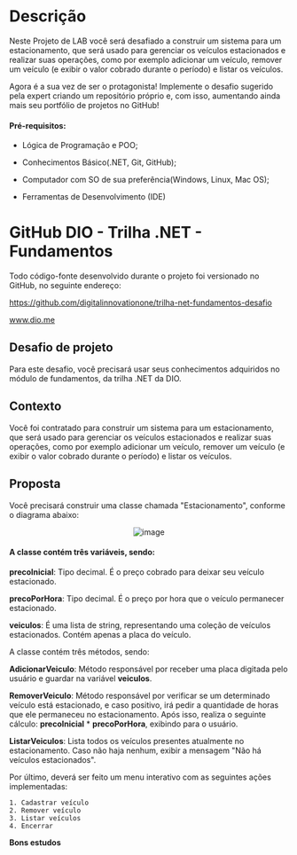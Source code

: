 # Descrição

Neste Projeto de LAB você será desafiado a construir um sistema para um estacionamento, que será usado para gerenciar os veículos estacionados e realizar suas operações, como por exemplo adicionar um veículo, remover um veículo (e exibir o valor cobrado durante o período) e listar os veículos.

Agora é a sua vez de ser o protagonista! Implemente o desafio sugerido pela expert criando um repositório próprio e, com isso, aumentando ainda mais seu portfólio de projetos no GitHub!

#### Pré-requisitos:

- Lógica de Programação e POO;

- Conhecimentos Básico(.NET, Git, GitHub);

- Computador com SO de sua preferência(Windows, Linux, Mac OS);

- Ferramentas de Desenvolvimento (IDE)

# GitHub DIO - Trilha .NET - Fundamentos

Todo código-fonte desenvolvido durante o projeto foi versionado no GitHub, no seguinte endereço:

https://github.com/digitalinnovationone/trilha-net-fundamentos-desafio

www.dio.me

## Desafio de projeto

Para este desafio, você precisará usar seus conhecimentos adquiridos no módulo de fundamentos, da trilha .NET da DIO.

## Contexto

Você foi contratado para construir um sistema para um estacionamento, que será usado para gerenciar os veículos estacionados e realizar suas operações, como por exemplo adicionar um veículo, remover um veículo (e exibir o valor cobrado durante o período) e listar os veículos.

## Proposta

Você precisará construir uma classe chamada "Estacionamento", conforme o diagrama abaixo:

<div align="center">
    
![image](https://github.com/jo4o0rn3ll4s/Sketchs_dotnet/assets/65920201/e7fb2efa-530f-4e97-bde0-6a6025335e92)
    
</div>

#### A classe contém três variáveis, sendo:

**precoInicial**: Tipo decimal. É o preço cobrado para deixar seu veículo estacionado.

**precoPorHora**: Tipo decimal. É o preço por hora que o veículo permanecer estacionado.

**veiculos**: É uma lista de string, representando uma coleção de veículos estacionados. Contém apenas a placa do veículo.

A classe contém três métodos, sendo:

**AdicionarVeiculo**: Método responsável por receber uma placa digitada pelo usuário e guardar na variável **veiculos**.

**RemoverVeiculo**: Método responsável por verificar se um determinado veículo está estacionado, e caso positivo, irá pedir a quantidade de horas que ele permaneceu no estacionamento. Após isso, realiza o seguinte cálculo: **precoInicial** * **precoPorHora**, exibindo para o usuário.

**ListarVeiculos**: Lista todos os veículos presentes atualmente no estacionamento. Caso não haja nenhum, exibir a mensagem "Não há veículos estacionados".

Por último, deverá ser feito um menu interativo com as seguintes ações implementadas:

    1. Cadastrar veículo
    2. Remover veículo
    3. Listar veículos
    4. Encerrar

**Bons estudos**
